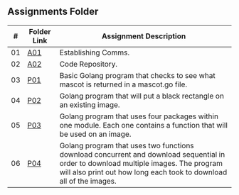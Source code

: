 ##  Assignments Folder

|   #   | Folder Link | Assignment Description                                          |
| :---: | ----------- | ----------------------------------------------------------      |
| 01    | [A01](https://github.com/bglawson1001/4143-PLC-Lawson/tree/main/Assignments/Establishing%20Comms) | Establishing Comms.
| 02    | [A02](https://github.com/bglawson1001/4143-PLC-Lawson/tree/main/Assignments/Code%20Repository) | Code Repository.
| 03    | [P01](https://github.com/bglawson1001/4143-PLC-Lawson/tree/main/Assignments/P01) | Basic Golang program that checks to see what mascot is returned in a mascot.go file.
| 04    | [P02](https://github.com/bglawson1001/4143-PLC-Lawson/tree/main/Assignments/P02) | Golang program that will put a black rectangle on an existing image.
| 05    | [P03]( https://github.com/bglawson1001/4143-PLC-Lawson/tree/main/Assignments/P03) | Golang program that uses four packages within one module. Each one contains a function that will be used on an image. 
| 06    | [P04](https://github.com/bglawson1001/4143-PLC-Lawson/tree/main/Assignments/P04) | Golang program that uses two functions download concurrent and download sequential in order to download multiple images. The program will also print out how long each took to download all of the images.











